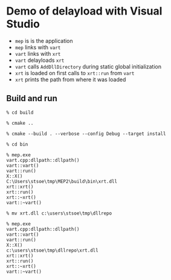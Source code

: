 # Demo of delayload with Visual Studio

- `mep` is is the application
- `mep` links with `vart`
- `vart` links with `xrt`
- `vart` delayloads `xrt`
- `vart` calls `AddDllDirectory` during static global initialization
- `xrt` is loaded on first calls to `xrt::run` from `vart`
- `xrt` prints the path from where it was loaded

## Build and run
```
% cd build

% cmake ..

% cmake --build . --verbose --config Debug --target install

% cd bin

% mep.exe
vart.cpp:dllpath::dllpath()
vart::vart()
vart::run()
X::X()
C:\Users\stsoe\tmp\MEP2\build\bin\xrt.dll
xrt::xrt()
xrt::run()
xrt::~xrt()
vart::~vart()

% mv xrt.dll c:\users\stsoe\tmp\dllrepo

% mep.exe
vart.cpp:dllpath::dllpath()
vart::vart()
vart::run()
X::X()
c:\users\stsoe\tmp\dllrepo\xrt.dll
xrt::xrt()
xrt::run()
xrt::~xrt()
vart::~vart()
```
